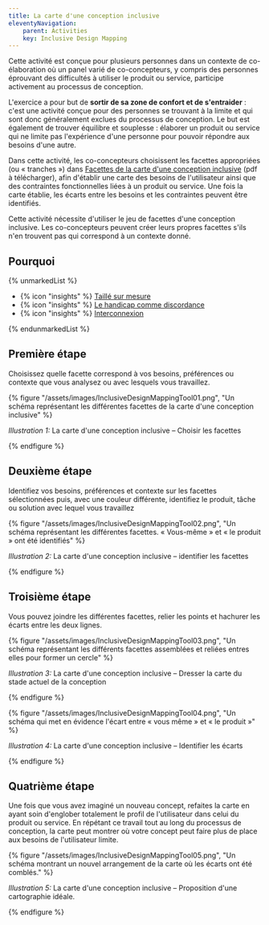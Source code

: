 ```yaml
---
title: La carte d'une conception inclusive
eleventyNavigation:
    parent: Activities
    key: Inclusive Design Mapping
---
```


Cette activité est conçue pour plusieurs personnes dans un contexte de co-élaboration où un panel varié de
co-concepteurs, y compris des personnes éprouvant des difficultés à utiliser le produit ou service, participe activement
au processus de conception.

L'exercice a pour but de **sortir de sa zone de confort et de s'entraider** : c'est une activité conçue pour des
personnes se trouvant à la limite et qui sont donc généralement exclues du processus de conception. Le but est
également de trouver équilibre et souplesse : élaborer un produit ou service qui ne limite pas l'expérience d'une
personne pour pouvoir répondre aux besoins d'une autre.

Dans cette activité, les co-concepteurs choisissent les facettes appropriées (ou « tranches ») dans
[Facettes de la carte d'une conception inclusive](/assets/images/InclusiveDesignMappingFacets.pdf) (pdf à télécharger),
afin d'établir une carte des besoins de l'utilisateur ainsi que des contraintes fonctionnelles liées à un produit ou
service. Une fois la carte établie, les écarts entre les besoins et les contraintes peuvent être identifiés.

Cette activité nécessite d'utiliser le jeu de facettes d'une conception inclusive. Les co-concepteurs peuvent créer
leurs propres facettes s'ils n'en trouvent pas qui correspond à un contexte donné.

## Pourquoi

{% unmarkedList %}

* {% icon "insights" %} [Taillé sur mesure](../../perspectives/taille-sur-mesure/)
* {% icon "insights" %} [Le handicap comme discordance](../../perspectives/le-handicap-comme-discordance/)
* {% icon "insights" %} [Interconnexion](../../perspectives/interconnexion/)

{% endunmarkedList %}

## Première étape

Choisissez quelle facette correspond à vos besoins, préférences ou contexte que vous analysez ou avec lesquels vous
travaillez.

{% figure "/assets/images/InclusiveDesignMappingTool01.png", "Un schéma représentant les différentes facettes de la
carte d'une conception inclusive" %}

*Illustration 1:* La carte d'une conception inclusive – Choisir les facettes

{% endfigure %}

## Deuxième étape

Identifiez vos besoins, préférences et contexte sur les facettes sélectionnées puis, avec une couleur différente,
identifiez le produit, tâche ou solution avec lequel vous travaillez

{% figure "/assets/images/InclusiveDesignMappingTool02.png", "Un schéma représentant les différentes facettes.
« Vous-même » et « le produit » ont été identifiés" %}

*Illustration 2:* La carte d'une conception inclusive – identifier les facettes

{% endfigure %}

## Troisième étape

Vous pouvez joindre les différentes facettes, relier les points et hachurer les écarts entre les deux lignes.

{% figure "/assets/images/InclusiveDesignMappingTool03.png", "Un schéma représentant les différents facettes assemblées
et reliées entres elles pour former un cercle" %}

*Illustration 3:* La carte d'une conception inclusive – Dresser la carte du stade actuel de la conception

{% endfigure %}

{% figure "/assets/images/InclusiveDesignMappingTool04.png", "Un schéma qui met en évidence l'écart entre « vous même »
et « le produit »" %}

*Illustration 4:* La carte d'une conception inclusive – Identifier les écarts

{% endfigure %}

## Quatrième étape

Une fois que vous avez imaginé un nouveau concept, refaites la carte en ayant soin d'englober totalement le profil de
l'utilisateur dans celui du produit ou service. En répétant ce travail tout au long du processus de conception, la carte
peut montrer où votre concept peut faire plus de place aux besoins de l'utilisateur limite.

{% figure "/assets/images/InclusiveDesignMappingTool05.png", "Un schéma montrant un nouvel arrangement de la carte où
les écarts ont été comblés." %}

*Illustration 5:* La carte d'une conception inclusive – Proposition d'une cartographie idéale.

{% endfigure %}
